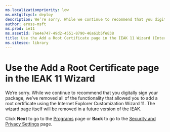 ```yaml
---
ms.localizationpriority: low
ms.mktglfcycl: deploy
description: We’re sorry. While we continue to recommend that you digitally sign your package, we’ve removed all of the functionality that allowed you to add a root certificate using the Internet Explorer Customization Wizard 11. The wizard page itself will be removed in a future version of the IEAK.
author: eross-msft
ms.prod: ie11
ms.assetid: 7ae4e747-49d2-4551-8790-46a61b5fe838
title: Use the Add a Root Certificate page in the IEAK 11 Wizard (Internet Explorer Administration Kit 11 for IT Pros)
ms.sitesec: library
---
```



# Use the Add a Root Certificate page in the IEAK 11 Wizard
We’re sorry. While we continue to recommend that you digitally sign your package, we’ve removed all of the functionality that allowed you to add a root certificate using the Internet Explorer Customization Wizard 11. The wizard page itself will be removed in a future version of the IEAK.

Click **Next** to go to the [Programs](programs-ieak11-wizard.md) page or **Back** to go to the [Security and Privacy Settings](security-and-privacy-settings-ieak11-wizard.md) page.

 

 





